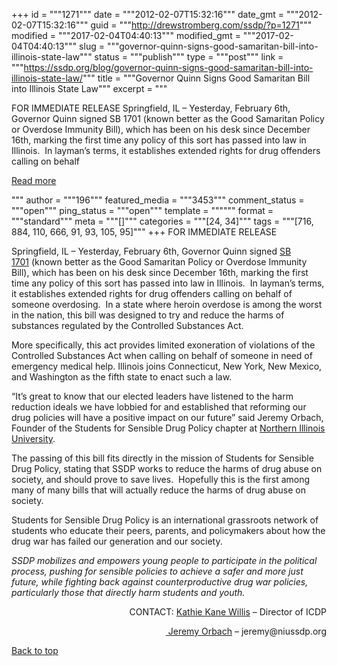 +++
id = """1271"""
date = """2012-02-07T15:32:16"""
date_gmt = """2012-02-07T15:32:16"""
guid = """http://drewstromberg.com/ssdp/?p=1271"""
modified = """2017-02-04T04:40:13"""
modified_gmt = """2017-02-04T04:40:13"""
slug = """governor-quinn-signs-good-samaritan-bill-into-illinois-state-law"""
status = """publish"""
type = """post"""
link = """https://ssdp.org/blog/governor-quinn-signs-good-samaritan-bill-into-illinois-state-law/"""
title = """Governor Quinn Signs Good Samaritan Bill into Illinois State Law"""
excerpt = """<p>FOR IMMEDIATE RELEASE Springfield, IL – Yesterday, February 6th, Governor Quinn signed SB 1701 (known better as the Good Samaritan Policy or Overdose Immunity Bill), which has been on his desk since December 16th, marking the first time any policy of this sort has passed into law in Illinois.  In layman’s terms, it establishes extended rights for drug offenders calling on behalf</p>
<div class="h10"></div>
<p><a class="more-link2 flat" href="https://ssdp.org/blog/governor-quinn-signs-good-samaritan-bill-into-illinois-state-law/">Read more</a></p>
"""
author = """196"""
featured_media = """3453"""
comment_status = """open"""
ping_status = """open"""
template = """"""
format = """standard"""
meta = """[]"""
categories = """[24, 34]"""
tags = """[716, 884, 110, 666, 91, 93, 105, 95]"""
+++
FOR IMMEDIATE RELEASE



Springfield, IL – Yesterday, February 6th, Governor Quinn signed <a href="http://www.ilga.gov/legislation/BillStatus.asp?DocNum=1701&amp;GAID=11&amp;DocTypeID=SB&amp;SessionID=84&amp;GA=97">SB 1701</a> (known better as the Good Samaritan Policy or Overdose Immunity Bill), which has been on his desk since December 16th, marking the first time any policy of this sort has passed into law in Illinois.  In layman’s terms, it establishes extended rights for drug offenders calling on behalf of someone overdosing.  In a state where heroin overdose is among the worst in the nation, this bill was designed to try and reduce the harms of substances regulated by the Controlled Substances Act.



More specifically, this act provides limited exoneration of violations of the Controlled Substances Act when calling on behalf of someone in need of emergency medical help. Illinois joins Connecticut, New York, New Mexico, and Washington as the fifth state to enact such a law.



“It’s great to know that our elected leaders have listened to the harm reduction ideals we have lobbied for and established that reforming our drug policies will have a positive impact on our future” said Jeremy Orbach, Founder of the Students for Sensible Drug Policy chapter at <a href="http://ssdp.org/chapters/midwest/illinois/northern-illinois-university">Northern Illinois University</a>.



The passing of this bill fits directly in the mission of Students for Sensible Drug Policy, stating that SSDP works to reduce the harms of drug abuse on society, and should prove to save lives.  Hopefully this is the first among many of many bills that will actually reduce the harms of drug abuse on society.

Students for Sensible Drug Policy is an international grassroots network of students who educate their peers, parents, and policymakers about how the drug war has failed our generation and our society.



<em>SSDP mobilizes and empowers young people to participate in the political process, pushing for sensible policies to achieve a safer and more just future, while fighting back against counterproductive drug war policies, particularly those that directly harm students and youth.</em>

<p align="right">CONTACT: <a href="mailto:kkane@roosevelt.edu">Kathie Kane Willis</a> – Director of ICDP</p>

<p align="right"><a href="mailto:jeremy@niussdp.org"> Jeremy Orbach</a> – jeremy@niussdp.org</p>

<a title="Back to Top" href="http://ssdp.org/news/blog/governor-quinn-signs-good-samaritan-bill-into-illinois-state-law#top">Back to top</a>
